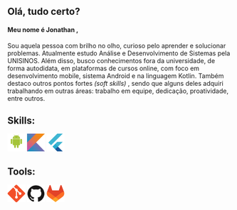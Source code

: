 ## Olá, tudo certo? ##
#### Meu  nome é  Jonathan , ###
Sou aquela pessoa com brilho no olho, curioso pelo aprender e solucionar problemas.
Atualmente estudo Análise e Desenvolvimento de Sistemas pela UNISINOS. Além disso, busco conhecimentos fora da universidade, de forma autodidata, em plataformas de cursos online, com foco em desenvolvimento mobile, sistema Android e na linguagem Kotlin.
Também destaco outros pontos fortes  *(soft skills)* , sendo que alguns deles adquiri trabalhando em outras áreas: trabalho em equipe, dedicação, proatividade, entre outros.

## Skills: ##
<img src="https://raw.githubusercontent.com/devicons/devicon/master/icons/android/android-original-wordmark.svg" alt="rails" width="40" height="40" style="max-widht:100%;"></img>
<img src="https://raw.githubusercontent.com/devicons/devicon/master/icons/kotlin/kotlin-original.svg" alt="rails" width="40" height="40" style="max-widht:100%;"></img>
<img src="https://raw.githubusercontent.com/devicons/devicon/master/icons/flutter/flutter-original.svg" alt="rails" width="40" height="40" style="max-widht:100%;"></img>

## Tools: ##
<img src="https://raw.githubusercontent.com/devicons/devicon/master/icons/git/git-original.svg" alt="rails" width="40" height="40" style="max-widht:100%;"></img>
<img src="https://raw.githubusercontent.com/devicons/devicon/master/icons/github/github-original.svg" alt="rails" width="40" height="40" style="max-widht:100%;"></img>
<img src="https://raw.githubusercontent.com/devicons/devicon/master/icons/gitlab/gitlab-original.svg" alt="rails" width="40" height="40" style="max-widht:100%;"></img>

